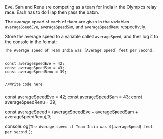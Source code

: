Eve, Sam and Renu are competing as a team for India in the Olympics relay race.
Each has to do 1 lap then pass the baton.

The average speed of each of them are given in the variables
`averageSpeedEve`, `averageSpeedSam`, and `averageSpeedRenu` respectively.

Store the average speed to a variable called `averageSpeed`,
and then log it to the console in the format:

`The Average speed of Team India was [Average Speed] feet per second.`


<codeblock language="javascript" type="exercise" testMode="fixedInput">
<code>
const averageSpeedEve = 42;
const averageSpeedSam = 43;
const averageSpeedRenu = 39;

//Write code here

</code>
<solution>
const averageSpeedEve = 42;
const averageSpeedSam = 43;
const averageSpeedRenu = 39;

const averageSpeed = (averageSpeedEve + averageSpeedSam + averageSpeedRenu)/3;

console.log(`The Average speed of Team India was ${averageSpeed} feet per second.`);
</solution>
</codeblock>
